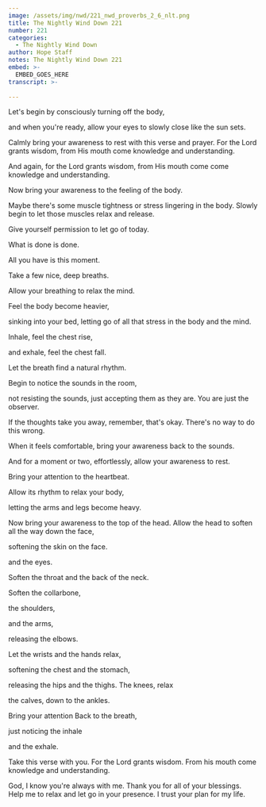 ```yaml
---
image: /assets/img/nwd/221_nwd_proverbs_2_6_nlt.png
title: The Nightly Wind Down 221
number: 221
categories:
  - The Nightly Wind Down
author: Hope Staff
notes: The Nightly Wind Down 221
embed: >-
  EMBED_GOES_HERE
transcript: >-
  
---
```

Let's begin by consciously turning off the body,

and when you're ready, allow your eyes to slowly close like the sun sets.

Calmly bring your awareness to rest with this verse and prayer. For the Lord grants wisdom, from His mouth come knowledge and understanding.

And again, for the Lord grants wisdom, from His mouth come come knowledge and understanding.

Now bring your awareness to the feeling of the body.

Maybe there's some muscle tightness or stress lingering in the body. Slowly begin to let those muscles relax and release.

Give yourself permission to let go of today.

What is done is done.

All you have is this moment.

Take a few nice, deep breaths.

Allow your breathing to relax the mind.

Feel the body become heavier,

sinking into your bed, letting go of all that stress in the body and the mind.

Inhale, feel the chest rise,

and exhale, feel the chest fall.

Let the breath find a natural rhythm.

Begin to notice the sounds in the room,

not resisting the sounds, just accepting them as they are. You are just the observer.

If the thoughts take you away, remember, that's okay. There's no way to do this wrong.

When it feels comfortable, bring your awareness back to the sounds.

And for a moment or two, effortlessly, allow your awareness to rest.

Bring your attention to the heartbeat.

Allow its rhythm to relax your body,

letting the arms and legs become heavy.

Now bring your awareness to the top of the head. Allow the head to soften all the way down the face,

softening the skin on the face.

and the eyes.

Soften the throat and the back of the neck.

Soften the collarbone,

the shoulders,

and the arms,

releasing the elbows.

Let the wrists and the hands relax,

softening the chest and the stomach,

releasing the hips and the thighs. The knees, relax

the calves, down to the ankles.

Bring your attention Back to the breath,

just noticing the inhale

and the exhale.

Take this verse with you. For the Lord grants wisdom. From his mouth come knowledge and understanding.

God, I know you're always with me. Thank you for all of your blessings. Help me to relax and let go in your presence. I trust your plan for my life.


